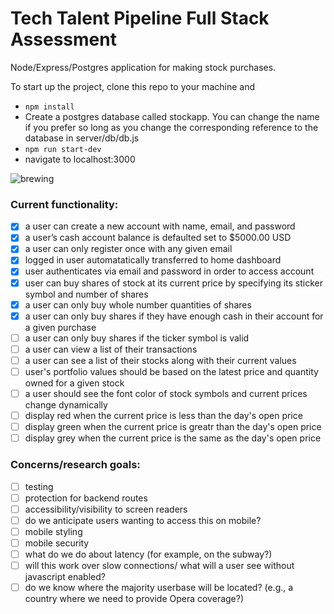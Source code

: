 # Tech Talent Pipeline Full Stack Assessment
Node/Express/Postgres application for making stock purchases. 

To start up the project, clone this repo to your machine and 

- `npm install` 
- Create a postgres database called stockapp. You can change the name if you prefer so long as you change the corresponding reference to the database in server/db/db.js
- `npm run start-dev`
- navigate to localhost:3000

![brewing](https://media.giphy.com/media/aBtCn9gW091Ju/giphy.gif)

### Current functionality:
- [x] a user can create a new account with name, email, and  password
- [x] a user’s cash  account balance is defaulted set to $5000.00  USD
- [x] a user can only register once with any given email
- [x] logged in user automatatically transferred to home dashboard
- [x] user authenticates via  email and password in order to access account
- [x] user can buy  shares of stock at its current price by specifying its sticker symbol and number of shares
- [x] a user can  only buy whole number quantities  of  shares
- [x] a user can only buy shares if they have enough cash in their account for a given purchase
- [ ] a user can only buy shares if the ticker symbol is valid
- [ ] a user can view a list of their transactions
- [ ] a user can see a list of their stocks along with their current values
- [ ] user's portfolio values should be based on the latest price and quantity owned for a given stock
- [ ] a user should see the font color of stock symbols and current prices change dynamically 
- [ ] display red when the current price is less than the day's open price
- [ ] display green when the current price is greatr than the day's open price
- [ ] display grey when the current price is the same as the day's open price

### Concerns/research goals:
- [ ] testing
- [ ] protection for backend routes
- [ ] accessibility/visibility to screen readers
- [ ] do we anticipate users wanting to access this on mobile? 
- [ ] mobile styling
- [ ] mobile security 
- [ ] what do we do about latency (for example, on the subway?)
- [ ] will this work over slow connections/ what will a user see without javascript enabled?
- [ ] do we know where the majority userbase will be located? (e.g., a country where we need to provide Opera coverage?)
